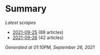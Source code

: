 # Summary
*Latest scrapes*
* [2021-09-25](https://github.com/nuuuwan/news_lk/blob/data/news_lk.2021-09-25.json) (88 articles)
* [2021-09-26](https://github.com/nuuuwan/news_lk/blob/data/news_lk.2021-09-26.json) (42 articles)

*Generated at 01:10PM, September 26, 2021*